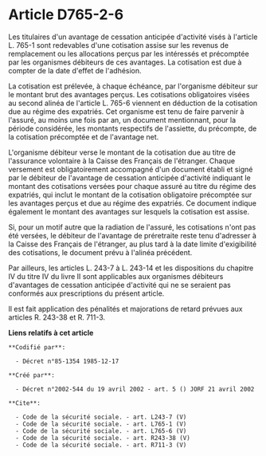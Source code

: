 # Article D765-2-6

Les titulaires d'un avantage de cessation anticipée d'activité visés à l'article L. 765-1 sont redevables d'une cotisation
assise sur les revenus de remplacement ou les allocations perçus par les intéressés et précomptée par les organismes
débiteurs de ces avantages. La cotisation est due à compter de la date d'effet de l'adhésion. 

La cotisation est prélevée, à chaque échéance, par l'organisme débiteur sur le montant brut des avantages perçus. Les
cotisations obligatoires visées au second alinéa de l'article L. 765-6 viennent en déduction de la cotisation due au régime
des expatriés. Cet organisme est tenu de faire parvenir à l'assuré, au moins une fois par an, un document mentionnant, pour
la période considérée, les montants respectifs de l'assiette, du précompte, de la cotisation précomptée et de l'avantage
net. 

L'organisme débiteur verse le montant de la cotisation due au titre de l'assurance volontaire à la Caisse des Français de
l'étranger. Chaque versement est obligatoirement accompagné d'un document établi et signé par le débiteur de l'avantage de
cessation anticipée d'activité indiquant le montant des cotisations versées pour chaque assuré au titre du régime des
expatriés, qui inclut le montant de la cotisation obligatoire précomptée sur les avantages perçus et due au régime des
expatriés. Ce document indique également le montant des avantages sur lesquels la cotisation est assise. 

Si, pour un motif autre que la radiation de l'assuré, les cotisations n'ont pas été versées, le débiteur de l'avantage de
préretraite reste tenu d'adresser à la Caisse des Français de l'étranger, au plus tard à la date limite d'exigibilité des
cotisations, le document prévu à l'alinéa précédent. 

Par ailleurs, les articles L. 243-7 à L. 243-14 et les dispositions du chapitre IV du titre IV du livre II sont applicables
aux organismes débiteurs d'avantages de cessation anticipée d'activité qui ne se seraient pas conformés aux prescriptions du
présent article. 

Il est fait application des pénalités et majorations de retard prévues aux articles R. 243-38 et R. 711-3.

**Liens relatifs à cet article**

	**Codifié par**:

	  - Décret n°85-1354 1985-12-17

	**Créé par**:

	  - Décret n°2002-544 du 19 avril 2002 - art. 5 () JORF 21 avril 2002

	**Cite**:

	  - Code de la sécurité sociale. - art. L243-7 (V)
	  - Code de la sécurité sociale. - art. L765-1 (V)
	  - Code de la sécurité sociale. - art. L765-6 (V)
	  - Code de la sécurité sociale. - art. R243-38 (V)
	  - Code de la sécurité sociale. - art. R711-3 (V)

